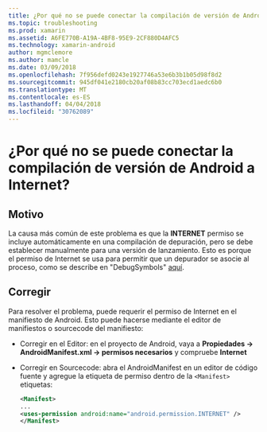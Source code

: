 ```yaml
---
title: ¿Por qué no se puede conectar la compilación de versión de Android a Internet?
ms.topic: troubleshooting
ms.prod: xamarin
ms.assetid: A6FE770B-A19A-4BF8-95E9-2CF880D4AFC5
ms.technology: xamarin-android
author: mgmclemore
ms.author: mamcle
ms.date: 03/09/2018
ms.openlocfilehash: 7f956defd0243e1927746a53e6b3b1b05d98f8d2
ms.sourcegitcommit: 945df041e2180cb20af08b83cc703ecd1aedc6b0
ms.translationtype: MT
ms.contentlocale: es-ES
ms.lasthandoff: 04/04/2018
ms.locfileid: "30762089"
---
```

# <a name="why-cant-my-android-release-build-connect-to-the-internet"></a>¿Por qué no se puede conectar la compilación de versión de Android a Internet?

## <a name="cause"></a>Motivo

La causa más común de este problema es que la **INTERNET** permiso se incluye automáticamente en una compilación de depuración, pero se debe establecer manualmente para una versión de lanzamiento. Esto es porque el permiso de Internet se usa para permitir que un depurador se asocie al proceso, como se describe en "DebugSymbols" [aquí](~/android/deploy-test/building-apps/build-process.md).


## <a name="fix"></a>Corregir

Para resolver el problema, puede requerir el permiso de Internet en el manifiesto de Android. Esto puede hacerse mediante el editor de manifiestos o sourcecode del manifiesto:

-   Corregir en el Editor: en el proyecto de Android, vaya a **Propiedades -> AndroidManifest.xml -> permisos necesarios** y compruebe **Internet**

-   Corregir en Sourcecode: abra el AndroidManifest en un editor de código fuente y agregue la etiqueta de permiso dentro de la `<Manifest>` etiquetas:

    ```xml
    <Manifest>
    ...
    <uses-permission android:name="android.permission.INTERNET" />
    </Manifest>
    ```
